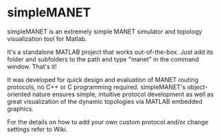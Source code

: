 # simpleMANET
simpleMANET is an extremely simple MANET simulator and topology visualization tool for Matlab.

It's a standalone MATLAB project that works out-of-the-box.
Just add its folder and subfolders to the path and type "manet" in the command window. 
That's it!

It was developed for quick design and evaluation of MANET routing protocols, no C++ or C programming required.
simpleMANET's object-oriented nature ensures simple, intuitive protocol development as well as great visualization of the dynamic topologies via MATLAB embedded graphics.

For the details on how to add your own custom protocol and/or change settings refer to Wiki.
